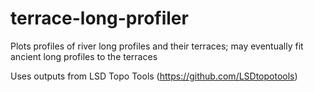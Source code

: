# terrace-long-profiler
Plots profiles of river long profiles and their terraces; may eventually fit ancient long profiles to the terraces

Uses outputs from LSD Topo Tools (https://github.com/LSDtopotools)
